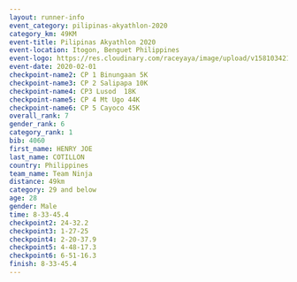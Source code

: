 ```yaml
--- 
layout: runner-info 
event_category: pilipinas-akyathlon-2020 
category_km: 49KM 
event-title: Pilipinas Akyathlon 2020 
event-location: Itogon, Benguet Philippines 
event-logo: https://res.cloudinary.com/raceyaya/image/upload/v1581034212/logo/ph-akyathlon_ldmu3f.png 
event-date: 2020-02-01 
checkpoint-name2: CP 1 Binungaan 5K 
checkpoint-name3: CP 2 Salipapa 10K 
checkpoint-name4: CP3 Lusod  18K 
checkpoint-name5: CP 4 Mt Ugo 44K 
checkpoint-name6: CP 5 Cayoco 45K 
overall_rank: 7
gender_rank: 6
category_rank: 1
bib: 4060
first_name: HENRY JOE
last_name: COTILLON
country: Philippines
team_name: Team Ninja
distance: 49km
category: 29 and below
age: 28
gender: Male
time: 8-33-45.4
checkpoint2: 24-32.2
checkpoint3: 1-27-25
checkpoint4: 2-20-37.9
checkpoint5: 4-48-17.3
checkpoint6: 6-51-16.3
finish: 8-33-45.4
--- 
```

